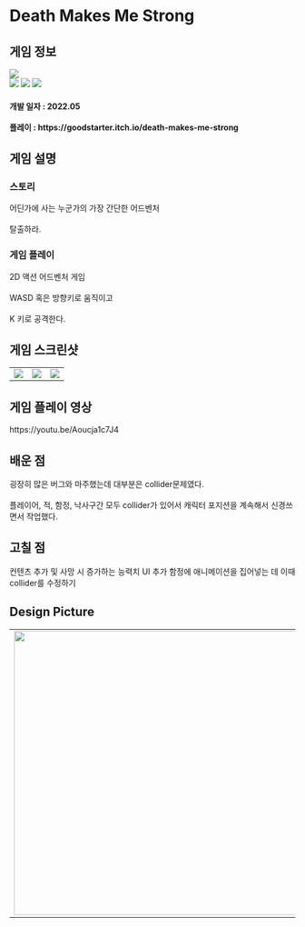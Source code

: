 # Death Makes Me Strong
<div>
    <h2> 게임 정보 </h2>
    <img src = "https://img.itch.zone/aW1nLzkwNjQ4NTMucG5n/347x500/BM8%2FqY.png"><br>
    <img src="https://img.shields.io/badge/Unity-yellow?style=flat-square&logo=Unity&logoColor=FFFFFF"/>
    <img src="https://img.shields.io/badge/Adventure-blue"/>
    <img src="https://img.shields.io/badge/Action-green"/>
    <h4> 개발 일자 : 2022.05 <br><br>
    플레이 : https://goodstarter.itch.io/death-makes-me-strong
    
  </div>
  <div>
    <h2> 게임 설명 </h2>
    <h3> 스토리 </h3>
     어딘가에 사는 누군가의 가장 간단한 어드벤처<br><br>
     탈출하라.
    <h3> 게임 플레이 </h3>
     2D 액션 어드벤처 게임 <br><br>
     WASD 혹은 방향키로 움직이고 <br><br>
     K 키로 공격한다.
  </div> 
  <div>
    <h2> 게임 스크린샷 </h2>
      <table>
        <td><img src = "https://img.itch.zone/aW1hZ2UvMTU1MzYxMy85NjI0MjgwLnBuZw==/347x500/YoKx%2BT.png"></td>
        <td><img src = "https://img.itch.zone/aW1hZ2UvMTU1MzYxMy85NjI0MjgxLnBuZw==/347x500/Mouv6y.png"></td>
        <td><img src = "https://img.itch.zone/aW1hZ2UvMTU1MzYxMy85NjI0MjgyLnBuZw==/347x500/0xeYLF.png"></td>
      </table>
  </div>
    <div>
    <h2> 게임 플레이 영상 </h2>
    https://youtu.be/Aoucja1c7J4
  </div>
  <div>
    <h2> 배운 점 </h2>
      굉장히 많은 버그와 마주했는데 대부분은 collider문제였다.<br><br>
      플레이어, 적, 함정, 낙사구간 모두 collider가 있어서 캐릭터 포지션을 계속해서 신경쓰면서 작업했다.
  </div>
  <div>
    <h2> 고칠 점 </h2>
    컨텐츠 추가 및 사망 시 증가하는 능력치 UI 추가
    함정에 애니메이션을 집어넣는 데 이때 collider를 수정하기
   <h2> Design Picture </h2>
   <table>
        <td><img src = "https://postfiles.pstatic.net/MjAyMjA3MjdfMjI1/MDAxNjU4ODQ3ODMxMjk4.97Nc8lXEld496PbcNTp3nqDV2NIk9lRtHYzdXJhzN3Ug.520H2rvUdSGuMb3Uj5IlZdy17i_Gn-UAMzmPASUTd1Qg.JPEG.tdj04131/20220727_000138.jpg?type=w773" height = 500></td>
        <td><img src = "https://postfiles.pstatic.net/MjAyMjA3MjdfNzAg/MDAxNjU4ODQ3ODMxMzM3.r_UO6DnYoDrnx-vd-b1csxBP9x465gIF9LJU0fsnAr0g.hSU8k7lk0fbabdmN8a7t1qW1S_yr0fGYxpjhGRtKMpUg.JPEG.tdj04131/20220727_000131.jpg?type=w773" height = 500></td>
        <td><img src = "https://postfiles.pstatic.net/MjAyMjA3MjdfMTk0/MDAxNjU4ODQ3ODE1MjM2.QFPdLS7J95JeX9p0wNMDAuFH6Ww9mZ8xYbBVnI3v_Igg.iUYbUTWnN0GJmtT5yRzUGEMVBTta7vFpO-KJ9HUsg4Ig.JPEG.tdj04131/20220727_000123.jpg?type=w773" height = 500></td>
      </table>
  </div>
